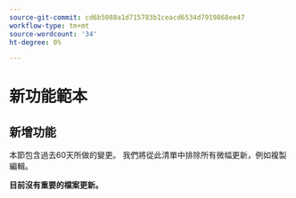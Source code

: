 ```yaml
---
source-git-commit: cd6b5088a1d715783b1ceacd6534d7919868ee47
workflow-type: tm+mt
source-wordcount: '34'
ht-degree: 0%

---
```

# 新功能範本

## 新增功能

本節包含過去60天所做的變更。 我們將從此清單中排除所有微幅更新，例如複製編輯。

__目前沒有重要的檔案更新。__
